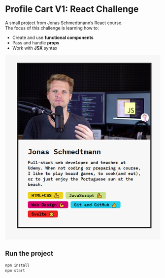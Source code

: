 # Profile Cart V1: React Challenge

A small project from Jonas Schmedtmann’s React course.  
The focus of this challenge is learning how to:

- Create and use **functional components**
- Pass and handle **props**
- Work with **JSX** syntax

![Screenshot](./profilev1.png)


## Run the project

```bash
npm install
npm start
```

